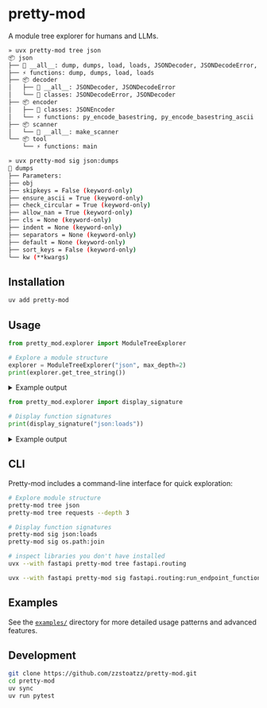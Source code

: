 # pretty-mod

A module tree explorer for humans and LLMs.

```bash
» uvx pretty-mod tree json
📦 json
├── 📜 __all__: dump, dumps, load, loads, JSONDecoder, JSONDecodeError, JSONEncoder
├── ⚡ functions: dump, dumps, load, loads
├── 📦 decoder
│   ├── 📜 __all__: JSONDecoder, JSONDecodeError
│   └── 🔷 classes: JSONDecodeError, JSONDecoder
├── 📦 encoder
│   ├── 🔷 classes: JSONEncoder
│   └── ⚡ functions: py_encode_basestring, py_encode_basestring_ascii
├── 📦 scanner
│   └── 📜 __all__: make_scanner
└── 📦 tool
    └── ⚡ functions: main

» uvx pretty-mod sig json:dumps
📎 dumps
├── Parameters:
├── obj
├── skipkeys = False (keyword-only)
├── ensure_ascii = True (keyword-only)
├── check_circular = True (keyword-only)
├── allow_nan = True (keyword-only)
├── cls = None (keyword-only)
├── indent = None (keyword-only)
├── separators = None (keyword-only)
├── default = None (keyword-only)
├── sort_keys = False (keyword-only)
└── kw (**kwargs)
```

## Installation

```bash
uv add pretty-mod
```

## Usage

```python
from pretty_mod.explorer import ModuleTreeExplorer

# Explore a module structure  
explorer = ModuleTreeExplorer("json", max_depth=2)
print(explorer.get_tree_string())
```

<details>
<summary>Example output</summary>

```text
📦 json
└── 📜 __all__: dump, dumps, load, loads, JSONDecoder, JSONDecodeError, JSONEncoder
├── ⚡ functions: dump, dumps, load, loads
├── 📦 decoder
    ├── 📜 __all__: JSONDecoder, JSONDecodeError
    ├── 🔷 classes: JSONDecodeError, JSONDecoder
├── 📦 encoder
    ├── 🔷 classes: JSONEncoder
    ├── ⚡ functions: py_encode_basestring, py_encode_basestring_ascii
├── 📦 scanner
    ├── 📜 __all__: make_scanner
└── 📦 tool
    └── ⚡ functions: main
```
</details>



```python
from pretty_mod.explorer import display_signature

# Display function signatures
print(display_signature("json:loads"))
```

<details>
<summary>Example output</summary>

```text
📎 loads
├── Parameters:
├── s
├── cls = None (keyword-only)
├── object_hook = None (keyword-only)
├── parse_float = None (keyword-only)
├── parse_int = None (keyword-only)
├── parse_constant = None (keyword-only)
├── object_pairs_hook = None (keyword-only)
└── kw (**kwargs)
```
</details>

## CLI

Pretty-mod includes a command-line interface for quick exploration:

```bash
# Explore module structure
pretty-mod tree json
pretty-mod tree requests --depth 3

# Display function signatures  
pretty-mod sig json:loads
pretty-mod sig os.path:join

# inspect libraries you don't have installed
uvx --with fastapi pretty-mod tree fastapi.routing

uvx --with fastapi pretty-mod sig fastapi.routing:run_endpoint_function
```

## Examples

See the [`examples/`](examples/) directory for more detailed usage patterns and advanced features.

## Development

```bash
git clone https://github.com/zzstoatzz/pretty-mod.git
cd pretty-mod
uv sync
uv run pytest
```
